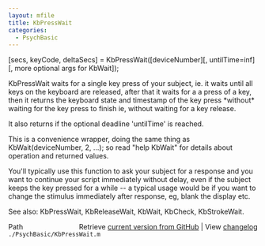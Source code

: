 ```yaml
---
layout: mfile
title: KbPressWait
categories:
  - PsychBasic
---
```


\[secs, keyCode, deltaSecs\] = KbPressWait\(\[deviceNumber\]\[, untilTime=inf\]\[, more optional args for KbWait\]\);

KbPressWait waits for a single key press of your subject, ie. it waits
until all keys on the keyboard are released, after that it waits for a
a press of a key, then it returns the keyboard state and timestamp of the key
press \*without\* waiting for the key press to finish ie, without waiting for
a key release.

It also returns if the optional deadline 'untilTime' is reached.

This is a convenience wrapper, doing the same thing as
KbWait\(deviceNumber, 2, ...\); so read "help KbWait" for details about
operation and returned values.

You'll typically use this function to ask your subject for a response and
you want to continue your script immediately without delay, even if the
subject keeps the key pressed for a while \-\- a typical usage would be if
you want to change the stimulus immediately after response, eg, blank the
display etc.

See also: KbPressWait, KbReleaseWait, KbWait, KbCheck, KbStrokeWait.


<div class="code_header" style="text-align:right;">
  <span style="float:left;">Path&nbsp;&nbsp;</span> <span class="counter">Retrieve <a href=
  "https://raw.github.com/Psychtoolbox-3/Psychtoolbox-3/beta/./PsychBasic/KbPressWait.m">current version from GitHub</a> | View <a href=
  "https://github.com/Psychtoolbox-3/Psychtoolbox-3/commits/beta/./PsychBasic/KbPressWait.m">changelog</a></span>
</div>
<div class="code">
  <code>./PsychBasic/KbPressWait.m</code>
</div>
